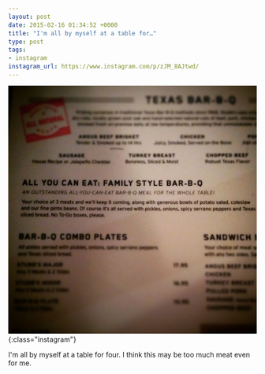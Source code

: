 ```yaml
---
layout: post
date: 2015-02-16 01:34:52 +0000
title: "I'm all by myself at a table for…"
type: post
tags:
- instagram
instagram_url: https://www.instagram.com/p/zJM_8AJtwd/
---
```


![Instagram - zJM_8AJtwd](/assets/zJM_8AJtwd.jpg){:class="instagram"}

I'm all by myself at a table for four. I think this may be too much meat even for me.
